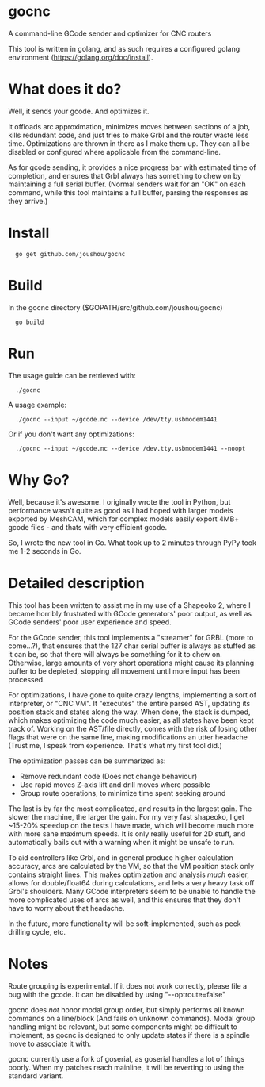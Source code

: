 gocnc
=====

A command-line GCode sender and optimizer for CNC routers

This tool is written in golang, and as such requires a configured golang environment (https://golang.org/doc/install).

What does it do?
====

Well, it sends your gcode. And optimizes it.

It offloads arc approximation, minimizes moves between sections of a job, kills redundant code, and just tries to make Grbl and the router waste less time. Optimizations are thrown in there as I make them up. They can all be disabled or configured where applicable from the command-line.

As for gcode sending, it provides a nice progress bar with estimated time of completion, and ensures that Grbl always has something to chew on by maintaining a full serial buffer. (Normal senders wait for an "OK" on each command, while this tool maintains a full buffer, parsing the responses as they arrive.)

Install
====

      go get github.com/joushou/gocnc

Build
====

In the gocnc directory ($GOPATH/src/github.com/joushou/gocnc)

      go build

Run
====

The usage guide can be retrieved with:

      ./gocnc

A usage example:

      ./gocnc --input ~/gcode.nc --device /dev/tty.usbmodem1441

Or if you don't want any optimizations:

      ./gocnc --input ~/gcode.nc --device /dev.tty.usbmodem1441 --noopt

Why Go?
====

Well, because it's awesome. I originally wrote the tool in Python, but performance wasn't quite as good as I had hoped with larger models exported by MeshCAM, which for complex models easily export 4MB+ gcode files - and thats with very efficient gcode.

So, I wrote the new tool in Go. What took up to 2 minutes through PyPy took me 1-2 seconds in Go.

Detailed description
====

This tool has been written to assist me in my use of a Shapeoko 2, where I became horribly frustrated with GCode generators' poor output, as well as GCode senders' poor user experience and speed.

For the GCode sender, this tool implements a "streamer" for GRBL (more to come...?), that ensures that the 127 char serial buffer is always as stuffed as it can be, so that there will always be something for it to chew on. Otherwise, large amounts of very short operations might cause its planning buffer to be depleted, stopping all movement until more input has been processed.

For optimizations, I have gone to quite crazy lengths, implementing a sort of interpreter, or "CNC VM". It "executes" the entire parsed AST, updating its position stack and states along the way. When done, the stack is dumped, which makes optimizing the code much easier, as all states have been kept track of. Working on the AST/file directly, comes with the risk of losing other flags that were on the same line, making modifications an utter headache (Trust me, I speak from experience. That's what my first tool did.)

The optimization passes can be summarized as:
* Remove redundant code (Does not change behaviour)
* Use rapid moves Z-axis lift and drill moves where possible
* Group route operations, to minimize time spent seeking around

The last is by far the most complicated, and results in the largest gain. The slower the machine, the larger the gain. For my very fast shapeoko, I get ~15-20% speedup on the tests I have made, which will become much more with more sane maximum speeds. It is only really useful for 2D stuff, and automatically bails out with a warning when it might be unsafe to run.

To aid controllers like Grbl, and in general produce higher calculation accuracy, arcs are calculated by the VM, so that the VM position stack only contains straight lines. This makes optimization and analysis *much* easier, allows for double/float64 during calculations, and lets a very heavy task off Grbl's shoulders. Many GCode interpreters seem to be unable to handle the more complicated uses of arcs as well, and this ensures that they don't have to worry about that headache.

In the future, more functionality will be soft-implemented, such as peck drilling cycle, etc.

Notes
====

Route grouping is experimental. If it does not work correctly, please file a bug with the gcode. It can be disabled by using "--optroute=false"

gocnc does *not* honor modal group order, but simply performs all known commands on a line/block (And fails on unknown commands). Modal group handling might be relevant, but some components might be difficult to implement, as gocnc is designed to only update states if there is a spindle move to associate it with.

gocnc currently use a fork of goserial, as goserial handles a lot of things poorly. When my patches reach mainline, it will be reverting to using the standard variant.
